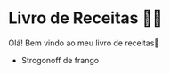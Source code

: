 # Livro de Receitas :man_cook:

Olá! Bem vindo ao meu livro de receitas:wave:

- Strogonoff de frango 

